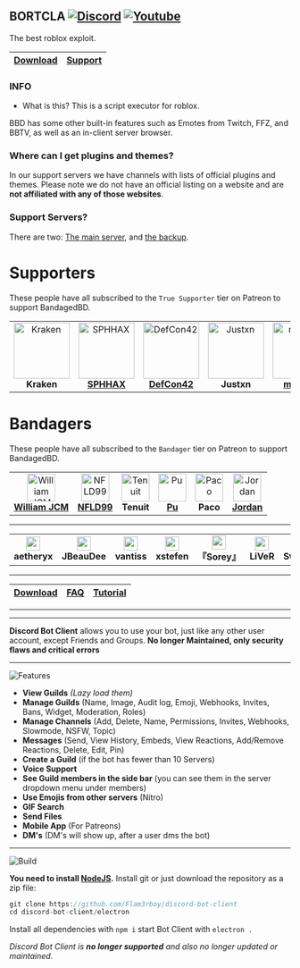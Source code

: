 ## BORTCLA [![Discord](https://img.shields.io/badge/Discord-Bortcla-%237289da?&style=flat&logo=Discord&url=https%3A%2F%2Fdiscord.gg%VYdrChWGRc)](https://discord.gg/VYdrChWGRc) [![Youtube](https://img.shields.io/badge/YouTube-Maniust-%23e05d44da?&style=flat&logo=YouTube&logoColor=red&url=https%3A%2F%youtube.com%channel%UCvrK-_fQCcizvkqOzr0xruA?labelColor=red)](https://youtube.com/channel/UCvrK-_fQCcizvkqOzr0xruA)

The best roblox exploit.

</div>

| [Download](https://github.com/Maniust/Bortcla/releases/tag/v0.2.1-alpha) | [Support](https://discord.gg/Axhk9NzZdv) |
| :---: | :---: |

</div>

### INFO

- What is this?
This is a script executor for roblox.

BBD has some other built-in features such as Emotes from Twitch, FFZ, and BBTV, as well as an in-client server browser.

### Where can I get plugins and themes?
In our support servers we have channels with lists of official plugins and themes. Please note we do not have an official listing on a website and are **not affiliated with any of those websites**.

### Support Servers?
There are two: [The main server](https://discord.gg/BJD2yvJ), and [the backup](https://discord.gg/sbA3xCJ).



# Supporters
These people have all subscribed to the `True Supporter` tier on Patreon to support BandagedBD.

<table>
<tr>
<td align="center">
    <img src="https://cdn.discordapp.com/avatars/196098063092154368/90f1a7202955dac7a6c685cca3181ab1.webp" width="100px;" alt="Kraken"/<br />
    <strong>Kraken</strong><br />
</td>
<td align="center">
    <img src="https://cdn.discordapp.com/attachments/585514483699417089/585552300354043915/34959069_500_500.jpg" width="100px;" alt="SPHHAX"/><br />
    <a href="http://sphh.ax/" target="_blank" rel="noreferrer noopener"><strong>SPHHAX</strong></a><br />
</td>
<td align="center">
    <img src="https://cdn.discordapp.com/attachments/622954403262889995/622957122765848587/5364774.jpg" width="100px;" alt="DefCon42"/><br />
    <a href="https://twitter.com/def_con42" target="_blank" rel="noreferrer noopener"><strong>DefCon42</strong></a><br />
</td>
<td align="center">
    <img src="https://cdn.discordapp.com/avatars/629231564261425163/a_36cc7d2940b4ffb8a660b1076ab2087f.webp" width="100px;" alt="Justxn"/><br />
    <strong>Justxn</strong><br />
</td>
<td align="center">
    <img src="https://cdn.discordapp.com/attachments/682750073448169513/682763113296429087/definitely_not_the_dick_police.png" width="100px;" alt="monkey"/><br />
    <a href="https://heartunderbla.de" target="_blank" rel="noreferrer noopener"><strong>monkey</strong></a><br />
</td>
<td align="center">
    <img src="https://avatars3.githubusercontent.com/u/20338746?s=460&u=d9ebab4f6f0f5221390bca1eaf8f191acd275afe&v=4" width="100px;" alt="Gibbu"/><br />
</td>
<td align="center">
    <img src="https://i.imgur.com/ImS2OCB.png" width="100px;" alt="Orekieh"/><br />
    <strong>Orekieh</strong>
</td>
</tr>
</table>


# Bandagers
These people have all subscribed to the `Bandager` tier on Patreon to support BandagedBD.


<table>
<tr>
    <td align="center">
        <img src="https://cdn.discordapp.com/avatars/332199319169925120/4709f8f0c9cb7ababd85459bf71848b9.png" width="50px;" alt="William JCM"/><br />
    <a href="https://github.com/williamjcm" target="_blank" rel="noreferrer noopener"><strong>William JCM</strong></a>
</td>
<td align="center">
    <img src="https://avatars0.githubusercontent.com/u/24623601" width="50px;" alt="NFLD99"/><br />
    <a href="https://github.com/NFLD99" target="_blank" rel="noreferrer noopener"><strong>NFLD99</strong></a>
</td>
<td align="center">
    <img src="https://i.postimg.cc/5NVxqMnb/Cute-Squid-Circle.png" width="50px;" alt="Tenuit"/><br />
    <strong>Tenuit</strong>
</td>
<td align="center">
    <img src="https://avatars0.githubusercontent.com/u/16616715" width="50px;" alt="Pu"/><br />
    <a href="https://github.com/Puv1s" target="_blank" rel="noreferrer noopener"><strong>Pu</strong></a>
</td>
<td align="center">
    <img src="https://cdn.discordapp.com/attachments/769608503496278036/769680733693804625/tacoindustries.jpg" width="50px;" alt="Paco"/><br />
    <strong>Paco</strong>
</td>
<td align="center">
    <img src="https://cdn.discordapp.com/avatars/198801443279339520/4ae8e82ea9b136da4831ca6ac7c5082b.png" width="50px;" alt="Jordan"/><br />
        <a href="https://reddit.com/r/kotlin" target="_blank" rel="noreferrer noopener"><strong>Jordan</strong></a>
    </td>
</tr>
</table>

---

<table>
<tr>
    <td align="center">
        <img src="https://cdn.discordapp.com/avatars/284122164582416385/ebaa1b63191ce70e48ae24f32f452773.webp" width="25px;" /><br />
        <strong>aetheryx</strong>
    </td>
    <td align="center">
        <img src="https://cdn.discordapp.com/avatars/216782345779281921/d4b651b606f108cd2f96a19af68f942f.png" width="25px;" /><br />
        <strong>JBeauDee</strong>
    </td>
        <td align="center">
        <img src="https://cdn.discordapp.com/avatars/261673576216789004/31d590fb92329e270a6225a13d500c1d.png" width="25px;" /><br />
        <strong>vantiss</strong>
    </td>
        <td align="center">
        <img src="https://cdn.discordapp.com/avatars/122204411962327043/7f44a9b036b9e2691f4e81d9e34a78b4.webp" width="25px;" /><br />
        <strong>xstefen</strong>
    </td>
    <td align="center">
        <img src="https://cdn.discordapp.com/avatars/219400174869413888/7c88015869990ba97b614b1ac784f8e8.png" width="25px;" /><br />
        <strong>『Sorey』</strong>
    </td>
    <td align="center">
        <img src="https://cdn.discordapp.com/avatars/95263213842608128/5024b83e1bff3096d7fc93e8de09d582.gif" width="25px;" /><br />
        <strong>LiVeR</strong>
    </td>
    <td align="center">
        <img src="https://cdn.discordapp.com/avatars/144458450192171008/13a3e66d73d216974504b8aad257b7b4.png" width="25px;" /><br />
        <strong>SweetLilyCake</strong>
    </td>
    <td align="center">
        <img src="https://cdn.discordapp.com/avatars/398951709336010793/eb6f63eb2f3a5102fb900e60d1a26cdc.png" width="25px;" /><br />
        <strong>GameKuchen</strong>
    </td>
    <td align="center">
        <img src="https://i.imgur.com/qrWcKfH.png" width="25px;" /><br />
        <strong>Lozo</strong>
    </td>
    <td align="center">
        <img src="https://media.discordapp.net/attachments/575576868166828032/692136786893340752/pfp.gif" width="25px;" /><br />
        <strong>Akira</strong>
    </td>
    <td align="center">
        <img src="https://i.pinimg.com/originals/07/c3/7d/07c37d854719dd633a11ff3f681d2019.jpg" width="25px;" /><br />
        <strong>Pixel</strong>
    </td>
</tr>
</table>

---    

| [Download](https://github.com/Flam3rboy/discord-bot-client/releases/tag/3.1.0) | [FAQ](https://github.com/Flam3rboy/discord-bot-client/blob/master/FAQ.md) | [Tutorial](https://www.youtube.com/watch?v=AmKBFzJOMpY) |
| :---: | :---: | :---: |

---

---

**Discord Bot Client** allows you to use your bot, just like any other user account, except Friends and Groups. 
**No longer Maintained, only security flaws and critical errors**

---

![Features](https://s12.directupload.net/images/200907/9m8qldwi.png)
- **View Guilds** *(Lazy load them)*
- **Manage Guilds** (Name, Image, Audit log, Emoji, Webhooks, Invites, Bans, Widget, Moderation, Roles)
- **Manage Channels** (Add, Delete, Name, Permissions, Invites, Webhooks, Slowmode, NSFW, Topic)
- **Messages** (Send, View History, Embeds, View Reactions, Add/Remove Reactions, Delete, Edit, Pin)
- **Create a Guild** (if the bot has fewer than 10 Servers)
- **Voice Support**
- **See Guild members in the side bar** (you can see them in the server dropdown menu under members)
- **Use Emojis from other servers** (Nitro)
- **GIF Search**
- **Send Files**
- **Mobile App** (For Patreons)
- **DM's** (DM's will show up, after a user dms the bot)

---

![Build](https://s12.directupload.net/images/200907/5j3544ai.png)

__You need to install [NodeJS](https://nodejs.org/en/download/).__ Install git or just download the repository as a zip file:

```js
git clone https://github.com/Flam3rboy/discord-bot-client
cd discord-bot-client/electron
```

Install all dependencies with ```npm i``` start Bot Client with ```electron .```



*Discord Bot Client is **no longer supported** and also no longer updated or maintained.*
